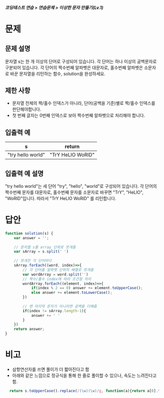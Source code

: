 ##### 코딩테스트 연습 > 연습문제 > 이상한 문자 만들기(Lv.1)

# 문제
## 문제 설명
문자열 s는 한 개 이상의 단어로 구성되어 있습니다. 각 단어는 하나 이상의 공백문자로 구분되어 있습니다. 각 단어의 짝수번째 알파벳은 대문자로, 홀수번째 알파벳은 소문자로 바꾼 문자열을 리턴하는 함수, solution을 완성하세요.

## 제한 사항
- 문자열 전체의 짝/홀수 인덱스가 아니라, 단어(공백을 기준)별로 짝/홀수 인덱스를 판단해야합니다.
- 첫 번째 글자는 0번째 인덱스로 보아 짝수번째 알파벳으로 처리해야 합니다.

## 입출력 예
|s	              |return
|-----------------|--------------------
"try hello world"	|"TrY HeLlO WoRlD"
## 입출력 예 설명
"try hello world"는 세 단어 "try", "hello", "world"로 구성되어 있습니다. 각 단어의 짝수번째 문자를 대문자로, 홀수번째 문자를 소문자로 바꾸면 "TrY", "HeLlO", "WoRlD"입니다. 따라서 "TrY HeLlO WoRlD" 를 리턴합니다.

# 답안
```javascript
function solution(s) {
    var answer = '';
    
    // 문자열 s를 array 단위로 쪼개줌
    var sArray = s.split(' ')
    
    // 쪼개진 각 단어마다
    sArray.forEach((word, index)=>{
        // 각 단어를 알파벳 단위의 배열로 쪼개줌
        var wordArray = word.split('')
        // 짝수/홀수 index에 따라 조건절 처리
        wordArray.forEach((element, index)=>{
            if(index % 2 == 0) answer += element.toUpperCase();
            else answer += element.toLowerCase();
        })
        
        // 맨 마지막 문자가 아니라면 공백을 더해줌
        if(index != sArray.length-1){
            answer += ' '
        }
    })
    return answer;
}
```

# 비고
- 삼항연산자를 쓰면 풀이가 더 짧아진다고 함 
- 아래와 같은 느낌으로 정규식을 통해 한 줄로 풀이할 수 있으나, 속도는 느려진다고 함.
```javascript
  return s.toUpperCase().replace(/(\w)(\w)/g, function(a){return a[0].toUpperCase()+a[1].toLowerCase();})
```

